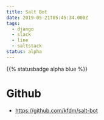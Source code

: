 ```yaml
---
title: Salt Bot
date: 2019-05-21T05:45:34.000Z
tags:
  - django
  - slack
  - line
  - saltstack
status: alpha
---
```


{{% statusbadge alpha blue %}}

# Github

- <https://github.com/kfdm/salt-bot>
